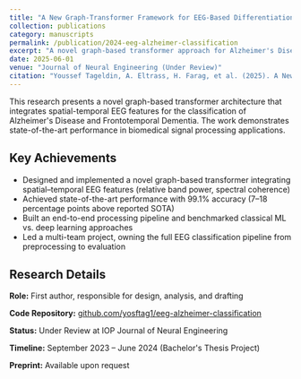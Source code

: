 ```yaml
---
title: "A New Graph-Transformer Framework for EEG-Based Differentiation of Alzheimer's Disease and Frontotemporal Dementia"
collection: publications
category: manuscripts
permalink: /publication/2024-eeg-alzheimer-classification
excerpt: "A novel graph-based transformer approach for Alzheimer's Disease classification using filtered EEG signals, achieving state-of-the-art performance with 99.1% accuracy."
date: 2025-06-01
venue: "Journal of Neural Engineering (Under Review)"
citation: "Youssef Tageldin, A. Eltrass, H. Farag, et al. (2025). A New Graph-Transformer Framework for EEG-Based Differentiation of Alzheimer's Disease and Frontotemporal Dementia. Journal of Neural Engineering (Under Review)."
---
```


This research presents a novel graph-based transformer architecture that integrates spatial-temporal EEG features for the classification of Alzheimer's Disease and Frontotemporal Dementia. The work demonstrates state-of-the-art performance in biomedical signal processing applications.

## Key Achievements

- Designed and implemented a novel graph-based transformer integrating spatial–temporal EEG features (relative band power, spectral coherence)
- Achieved state-of-the-art performance with 99.1% accuracy (7–18 percentage points above reported SOTA)
- Built an end-to-end processing pipeline and benchmarked classical ML vs. deep learning approaches
- Led a multi-team project, owning the full EEG classification pipeline from preprocessing to evaluation

## Research Details

**Role:** First author, responsible for design, analysis, and drafting

**Code Repository:** [github.com/yosftag1/eeg-alzheimer-classification](https://github.com/yosftag1/eeg-alzheimer-classification)

**Status:** Under Review at IOP Journal of Neural Engineering

**Timeline:** September 2023 – June 2024 (Bachelor's Thesis Project)

**Preprint:** Available upon request
